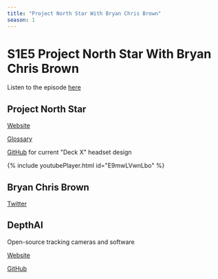 ```yaml
---
title: "Project North Star With Bryan Chris Brown"
season: 1
---
```

# S1E5 Project North Star With Bryan Chris Brown

Listen to the episode [here](https://fosspod.content.town/episodes/project-north-star-with-bryan-chris-brown)

## Project North Star

[Website](https://docs.projectnorthstar.org/)

[Glossary](https://docs.projectnorthstar.org/glossary)

[GitHub](https://github.com/CombineReality/Deck-X/) for current "Deck X" headset design

{% include youtubePlayer.html id="E9mwLVwnLbo" %}

## Bryan Chris Brown

[Twitter](https://twitter.com/BryanChrisBrown)

## DepthAI

Open-source tracking cameras and software

[Website](https://luxonis.com/)

[GitHub](https://github.com/luxonis/)